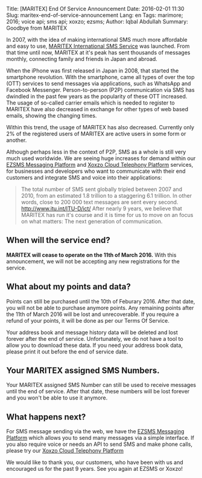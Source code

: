 Title: [MARITEX] End Of Service Announcement
Date: 2016-02-01 11:30
Slug: maritex-end-of-service-announcement
Lang: en
Tags: marimore; 2016; voice api; sms api; xoxzo; ezsms;
Author: Iqbal Abdullah
Summary: Goodbye from MARITEX

In 2007, with the idea of making international SMS much more affordable and easy
to use, [MARITEX International SMS Service](http://www.maritex.jp/) was launched. 
From that time until now, MARITEX at it's peak has sent thousands of messages monthly, 
connecting family and friends in Japan and abroad.

When the iPhone was first released in Japan in 2008, that started the smartphone
revolution. With the smartphone, came all types of over the top (OTT) services
to send messages via applications, such as WhatsApp and Facebook Messenger.
Person-to-person (P2P) communication via SMS has dwindled in the past few years
as the popularity of these OTT increased. The usage of so-called carrier emails
which is needed to register to MARITEX have also decreased in exchange for other
types of web based emails, showing the changing times.

Within this trend, the usage of MARITEX has also decreased. Currently only 2% of
the registered users of MARITEX are active users in some form or another.

Although perhaps less in the context of P2P, SMS as a whole is still very much
used worldwide. We are seeing huge increases for demand within our [EZSMS
Messaging Platform](https://www.ezsms.biz/ja/) and [Xoxzo Cloud Telephony
Platform](https://www.xoxzo.com/en/) services, for businesses
and developers who want to communicate with their end customers and integrate
SMS and voice into their applications:

> The total number of SMS sent globally tripled between 2007 and 2010, from an
> estimated 1.8 trillion to a staggering 6.1 trillion. In other words, close to
> 200 000 text messages are sent every second. http://www.itu.int/ITU-D/ict/
> After nearly 9 years, we believe that MARITEX has run it's course and it is time
> for us to move on an focus on what matters: The next generation of
> communication.

When will the service end?
-----------------------------------------

**MARITEX will cease to operate on the 11th of March 2016.** With this announcement,
we will not be accepting any new registrations for the service.

What about my points and data?
-----------------------------------------

Points can still be purchased until the 10th of Feburary 2016. After that date,
you will not be able to purchase anymore points. Any remaining points after the
11th of March 2016 will be lost and unrecoverable. If you require a refund of
your points, it will be done as per our Terms Of Service.

Your address book and message history data will be deleted and lost forever
after the end of service. Unfortunately, we do not have a tool to allow you to
download these data. If you need your address book data, please print it out
before the end of service date.

Your MARITEX assigned SMS Numbers.
-----------------------------------------

Your MARITEX assigned SMS Number can still be used to receive messages until the
end of service. After that date, these numbers will be lost forever and you
won't be able to use it anymore.

What happens next?
-----------------------------------------

For SMS message sending via the web, we have the [EZSMS Messaging
Platform](https://www.ezsms.biz/ja/) which
allows you to send many messages via a simple interface. If you also require
voice or needs an API to send SMS and make phone calls, please try our [Xoxzo
Cloud Telephony Platform](https://www.xoxzo.com/en/)

We would like to thank you, our customers, who have been with us and encouraged
us for the past 9 years. See you again at EZSMS or Xoxzo!

